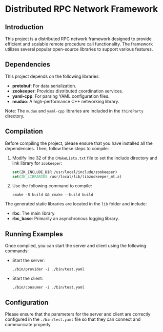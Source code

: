 # Distributed RPC Network Framework

## Introduction

This project is a distributed RPC network framework designed to provide efficient and scalable remote procedure call functionality. The framework utilizes several popular open-source libraries to support various features.

## Dependencies

This project depends on the following libraries:

- **protobuf**: For data serialization.
- **zookeeper**: Provides distributed coordination services.
- **yaml-cpp**: For parsing YAML configuration files.
- **muduo**: A high-performance C++ networking library.

Note: The `muduo` and `yaml-cpp` libraries are included in the `thirdParty` directory.

## Compilation

Before compiling the project, please ensure that you have installed all the dependencies. Then, follow these steps to compile:

1. Modify line 32 of the `CMakeLists.txt` file to set the include directory and link library for `zookeeper`:
    ```cmake
    set(ZK_INCLUDE_DIR /usr/local/include/zookeeper)
    set(ZK_LIBRARIES /usr/local/lib/libzookeeper_mt.a)
    ```

2. Use the following command to compile:
    ```shell
    cmake -B build && cmake --build build
    ```


The generated static libraries are located in the `lib` folder and include:

- **rbc**: The main library.
- **rbc_base**: Primarily an asynchronous logging library.

## Running Examples

Once compiled, you can start the server and client using the following commands:

- Start the server:
    ```shell
    ./bin/provider -i ./bin/test.yaml
    ```

- Start the client:
    ```shell
    ./bin/consumer -i ./bin/test.yaml
    ```

## Configuration

Please ensure that the parameters for the server and client are correctly configured in the `./bin/test.yaml` file so that they can connect and communicate properly.

